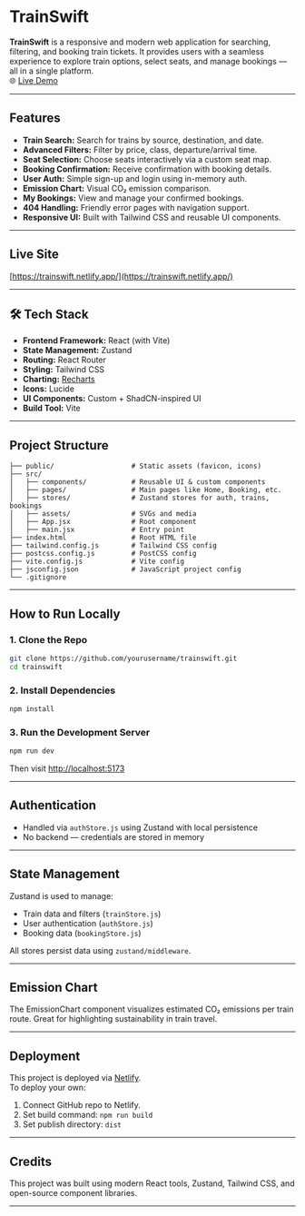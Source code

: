 # TrainSwift

**TrainSwift** is a responsive and modern web application for searching, filtering, and booking train tickets. It provides users with a seamless experience to explore train options, select seats, and manage bookings — all in a single platform.  
🌐 [Live Demo](https://trainswift.netlify.app/)

---

##  Features

-  **Train Search:** Search for trains by source, destination, and date.
-  **Advanced Filters:** Filter by price, class, departure/arrival time.
-  **Seat Selection:** Choose seats interactively via a custom seat map.
-  **Booking Confirmation:** Receive confirmation with booking details.
-  **User Auth:** Simple sign-up and login using in-memory auth.
-  **Emission Chart:** Visual CO₂ emission comparison.
-  **My Bookings:** View and manage your confirmed bookings.
-  **404 Handling:** Friendly error pages with navigation support.
-  **Responsive UI:** Built with Tailwind CSS and reusable UI components.

---

##  Live Site

[https://trainswift.netlify.app/](https://trainswift.netlify.app/)

---

## 🛠 Tech Stack

- **Frontend Framework:** React (with Vite)
- **State Management:** Zustand
- **Routing:** React Router
- **Styling:** Tailwind CSS
- **Charting:** [Recharts](https://recharts.org/)
- **Icons:** Lucide
- **UI Components:** Custom + ShadCN-inspired UI
- **Build Tool:** Vite

---

##  Project Structure

```
├── public/                   # Static assets (favicon, icons)
├── src/
│   ├── components/           # Reusable UI & custom components
│   ├── pages/                # Main pages like Home, Booking, etc.
│   ├── stores/               # Zustand stores for auth, trains, bookings
│   ├── assets/               # SVGs and media
│   ├── App.jsx               # Root component
│   ├── main.jsx              # Entry point
├── index.html                # Root HTML file
├── tailwind.config.js        # Tailwind CSS config
├── postcss.config.js         # PostCSS config
├── vite.config.js            # Vite config
├── jsconfig.json             # JavaScript project config
└── .gitignore
```

---

##  How to Run Locally

### 1. Clone the Repo

```bash
git clone https://github.com/yourusername/trainswift.git
cd trainswift
```

### 2. Install Dependencies

```bash
npm install
```

### 3. Run the Development Server

```bash
npm run dev
```

Then visit [http://localhost:5173](http://localhost:5173)

---

##  Authentication

- Handled via `authStore.js` using Zustand with local persistence
- No backend — credentials are stored in memory

---

##  State Management

Zustand is used to manage:

- Train data and filters (`trainStore.js`)
- User authentication (`authStore.js`)
- Booking data (`bookingStore.js`)

All stores persist data using `zustand/middleware`.

---

##  Emission Chart

The EmissionChart component visualizes estimated CO₂ emissions per train route. Great for highlighting sustainability in train travel.

---

## Deployment

This project is deployed via [Netlify](https://www.netlify.com/).  
To deploy your own:

1. Connect GitHub repo to Netlify.
2. Set build command: `npm run build`
3. Set publish directory: `dist`

---

## Credits

This project was built using modern React tools, Zustand, Tailwind CSS, and open-source component libraries.

---
